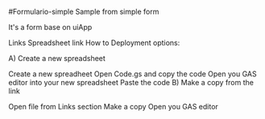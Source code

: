 #Formulario-simple
Sample from simple form

It's a form base on uiApp

Links
Spreadsheet link
How to
Deployment options:

A) Create a new spreadsheet

Create a new spreadheet
Open Code.gs and copy the code
Open you GAS editor into your new spreadsheet
Paste the code
B) Make a copy from the link

Open file from Links section
Make a copy
Open you GAS editor
